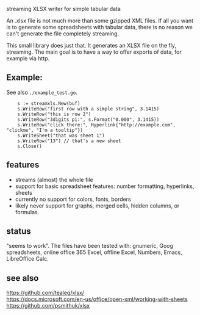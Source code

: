 streaming XLSX writer for simple tabular data

An .xlsx file is not much more than some gzipped XML files. If all you want is to generate some spreadsheets with tabular data, there is no reason we can't generate the file completely streaming.

This small library does just that. It generates an XLSX file on the fly, streaming. The main goal is to have a way to offer exports of data, for example via http.


## Example:
See also `./example_test.go`.

```
	s := streamxls.New(buf)
	s.WriteRow("first row with a simple string", 3.1415)
	s.WriteRow("this is row 2")
	s.WriteRow("3digits pi:", s.Format("0.000", 3.1415))
	s.WriteRow("click there:", Hyperlink{"http://example.com", "clickme", "I'm a tooltip"})
	s.WriteSheet("that was sheet 1")
	s.WriteRow("13") // that's a new sheet
	s.Close()
```

## features

- streams (almost) the whole file
- support for basic spreadsheet features: number formatting, hyperlinks, sheets
- currently no support for colors, fonts, borders
- likely never support for graphs, merged cells, hidden columns, or formulas.


## status

"seems to work". The files have been tested with: gnumeric, Goog spreadsheets, online office 365 Excel, offline Excel, Numbers, Emacs, LibreOffice Calc.


## see also

https://github.com/tealeg/xlsx/  
https://docs.microsoft.com/en-us/office/open-xml/working-with-sheets  
https://github.com/psmithuk/xlsx  
